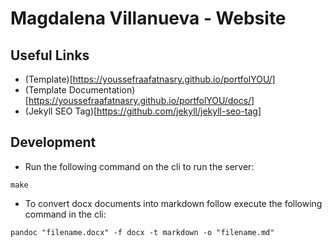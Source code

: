 # Magdalena Villanueva - Website

## Useful Links

- (Template)[https://youssefraafatnasry.github.io/portfolYOU/]
- (Template Documentation)[https://youssefraafatnasry.github.io/portfolYOU/docs/]
- (Jekyll SEO Tag)[https://github.com/jekyll/jekyll-seo-tag]

## Development

- Run the following command on the cli to run the server:

```
make
```

- To convert docx documents into markdown follow execute the following command in the cli:

```
pandoc "filename.docx" -f docx -t markdown -o "filename.md"
```
